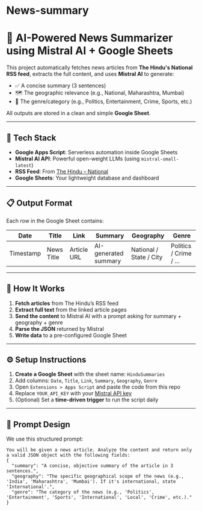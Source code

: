 # News-summary
# 🧠 AI-Powered News Summarizer using Mistral AI + Google Sheets

This project automatically fetches news articles from **The Hindu's National RSS feed**, extracts the full content, and uses **Mistral AI** to generate:
- ✅ A concise summary (3 sentences)
- 🗺️ The geographic relevance (e.g., National, Maharashtra, Mumbai)
- 🧭 The genre/category (e.g., Politics, Entertainment, Crime, Sports, etc.)

All outputs are stored in a clean and simple **Google Sheet**.

---

## 🔧 Tech Stack

- **Google Apps Script**: Serverless automation inside Google Sheets
- **Mistral AI API**: Powerful open-weight LLMs (using `mistral-small-latest`)
- **RSS Feed**: From [The Hindu – National](https://www.thehindu.com/news/national/feeder/default.rss)
- **Google Sheets**: Your lightweight database and dashboard

---

## 📋 Output Format

Each row in the Google Sheet contains:

| Date       | Title | Link | Summary | Geography | Genre |
|------------|-------|------|---------|-----------|-------|
| Timestamp  | News Title | Article URL | AI-generated summary | National / State / City | Politics / Crime / ... |

---

## 🚀 How It Works

1. **Fetch articles** from The Hindu’s RSS feed
2. **Extract full text** from the linked article pages
3. **Send the content** to Mistral AI with a prompt asking for summary + geography + genre
4. **Parse the JSON** returned by Mistral
5. **Write data** to a pre-configured Google Sheet

---

## ⚙️ Setup Instructions

1. **Create a Google Sheet** with the sheet name: `HinduSummaries`
2. Add columns: `Date`, `Title`, `Link`, `Summary`, `Geography`, `Genre`
3. Open `Extensions > Apps Script` and paste the code from this repo
4. Replace `YOUR_API_KEY` with your [Mistral API key](https://console.mistral.ai/api-keys)
5. (Optional) Set a **time-driven trigger** to run the script daily

---

## 🧠 Prompt Design

We use this structured prompt:
```text
You will be given a news article. Analyze the content and return only a valid JSON object with the following fields:
{
  "summary": "A concise, objective summary of the article in 3 sentences.",
  "geography": "The specific geographical scope of the news (e.g., 'India', 'Maharashtra', 'Mumbai'). If it's international, state 'International'.",
  "genre": "The category of the news (e.g., 'Politics', 'Entertainment', 'Sports', 'International', 'Local', 'Crime', etc.)."
}
